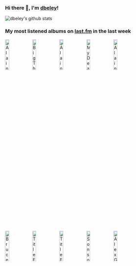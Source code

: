 ### Hi there 👋, I'm [dbeley](https://dbeley.ovh/en)!

![dbeley's github stats](https://github-readme-stats.vercel.app/api?username=dbeley)

### My most listened albums on [last.fm](https://www.last.fm/user/d_beley) in the last week

[<img src='https://lastfm.freetls.fastly.net/i/u/300x300/92d090fd37cb4710939f6909397c844e.png' width='16%' height='16%' alt='Alain Bashung - Fantaisie Militaire'>](https://www.last.fm/music/alain%2bbashung/fantaisie%2bmilitaire)&nbsp;
[<img src='https://lastfm.freetls.fastly.net/i/u/300x300/c5ead34a6aca64a663a3ed83fadfc742.jpg' width='16%' height='16%' alt='Big Thief - Dragon New Warm Mountain I Believe in You'>](https://www.last.fm/music/big%2bthief/dragon%2bnew%2bwarm%2bmountain%2bi%2bbelieve%2bin%2byou)&nbsp;
[<img src='https://lastfm.freetls.fastly.net/i/u/300x300/59a6df63634f43db9930fc947ed5ae04.jpg' width='16%' height='16%' alt='Alain Bashung - Bleu Pétrole'>](https://www.last.fm/music/alain%2bbashung/bleu%2bp%25c3%25a9trole)&nbsp;
[<img src='https://lastfm.freetls.fastly.net/i/u/300x300/db53dc34b52a21d85d34694c3562911c.jpg' width='16%' height='16%' alt='My Dead Girlfriend - hades (the nine stages of change at the deceased remains)'>](https://www.last.fm/music/my%2bdead%2bgirlfriend/hades%2b%2528the%2bnine%2bstages%2bof%2bchange%2bat%2bthe%2bdeceased%2bremains%2529)&nbsp;
[<img src='https://lastfm.freetls.fastly.net/i/u/300x300/cefac95dd25efe6e03834aea24b4d0d4.jpg' width='16%' height='16%' alt='Alain Bashung - LImprudence'>](https://www.last.fm/music/alain%2bbashung/l%2527imprudence)&nbsp;
<br>
[<img src='https://lastfm.freetls.fastly.net/i/u/300x300/aeb61f0f519f886d0ec6e8c816f07386.jpg' width='16%' height='16%' alt='Bruce Cockburn - Stealing Fire'>](https://www.last.fm/music/bruce%2bcockburn/stealing%2bfire)&nbsp;
[<img src='https://lastfm.freetls.fastly.net/i/u/300x300/de9a4bcc3bfe497f8ff94b3219a7d580.jpg' width='16%' height='16%' alt='Title Fight - Shed'>](https://www.last.fm/music/title%2bfight/shed)&nbsp;
[<img src='https://lastfm.freetls.fastly.net/i/u/300x300/01806cfa7671c3c8b9ac61fa6bf8fe8c.jpg' width='16%' height='16%' alt='Title Fight - The Last Thing You Forget'>](https://www.last.fm/music/title%2bfight/the%2blast%2bthing%2byou%2bforget)&nbsp;
[<img src='https://lastfm.freetls.fastly.net/i/u/300x300/4d66db27ab4f8f1367c4578f1615d6ee.jpg' width='16%' height='16%' alt='Sons of Kemet - Black to the Future'>](https://www.last.fm/music/sons%2bof%2bkemet/black%2bto%2bthe%2bfuture)&nbsp;
[<img src='https://lastfm.freetls.fastly.net/i/u/300x300/0b8520054cfd8af493b44a8bed0a2361.jpg' width='16%' height='16%' alt='Alex G - TRICK'>](https://www.last.fm/music/alex%2bg/trick)&nbsp;
<br>
